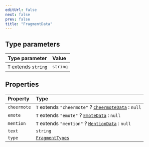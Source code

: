 ```yaml
---
editUrl: false
next: false
prev: false
title: "FragmentData"
---
```


## Type parameters

| Type parameter | Value |
| :------ | :------ |
| `T` extends `string` | `string` |

## Properties

| Property | Type |
| :------ | :------ |
| `cheermote` | `T` extends `"cheermote"` ? [`CheermoteData`](/api/eventsub/interfaces/cheermotedata/) : `null` |
| `emote` | `T` extends `"emote"` ? [`EmoteData`](/api/eventsub/interfaces/emotedata/) : `null` |
| `mention` | `T` extends `"mention"` ? [`MentionData`](/api/eventsub/interfaces/mentiondata/) : `null` |
| `text` | `string` |
| `type` | [`FragmentTypes`](/api/eventsub/type-aliases/fragmenttypes/) |
